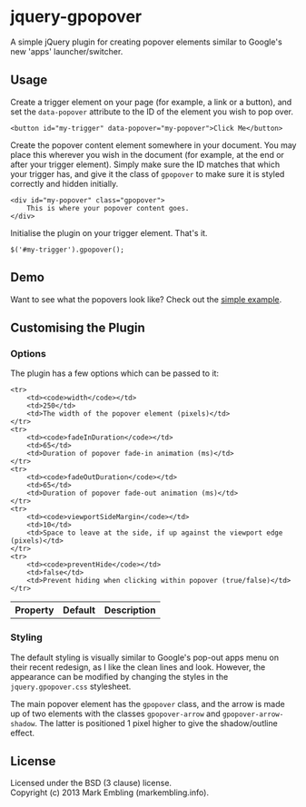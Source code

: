 jquery-gpopover
===============

A simple jQuery plugin for creating popover elements similar to Google's new 'apps' launcher/switcher.

## Usage

Create a trigger element on your page (for example, a link or a button), and set the `data-popover` attribute to the ID of the element you wish to pop over.

    <button id="my-trigger" data-popover="my-popover">Click Me</button>
    
Create the popover content element somewhere in your document. You may place this wherever you wish in the document (for example, at the end or after your trigger element). Simply make sure the ID matches that which your trigger has, and give it the class of `gpopover` to make sure it is styled correctly and hidden initially.

    <div id="my-popover" class="gpopover">
        This is where your popover content goes.
    </div>
    
Initialise the plugin on your trigger element. That's it.

    $('#my-trigger').gpopover();
    
## Demo

Want to see what the popovers look like? Check out the [simple example](http://markembling.github.io/jquery-gpopover/).

## Customising the Plugin

### Options

The plugin has a few options which can be passed to it:

<table>
    <tr>
        <th>Property</th>
        <th>Default</th>
        <th>Description</th>
    </tr>
    
    <tr>
        <td><code>width</code></td>
        <td>250</td>
        <td>The width of the popover element (pixels)</td>
    </tr>
    <tr>
        <td><code>fadeInDuration</code></td>
        <td>65</td>
        <td>Duration of popover fade-in animation (ms)</td>
    </tr>
    <tr>
        <td><code>fadeOutDuration</code></td>
        <td>65</td>
        <td>Duration of popover fade-out animation (ms)</td>
    </tr>
    <tr>
        <td><code>viewportSideMargin</code></td>
        <td>10</td>
        <td>Space to leave at the side, if up against the viewport edge (pixels)</td>
    </tr>
    <tr>
        <td><code>preventHide</code></td>
        <td>false</td>
        <td>Prevent hiding when clicking within popover (true/false)</td>
    </tr>
</table>

### Styling

The default styling is visually similar to Google's pop-out apps menu on their recent redesign, as I like the clean lines and look. However, the appearance can be modified by changing the styles in the `jquery.gpopover.css` stylesheet.

The main popover element has the `gpopover` class, and the arrow is made up of two elements with the classes `gpopover-arrow` and `gpopover-arrow-shadow`. The latter is positioned 1 pixel higher to give the shadow/outline effect.

## License

Licensed under the BSD (3 clause) license.  
Copyright (c) 2013 Mark Embling (markembling.info).
